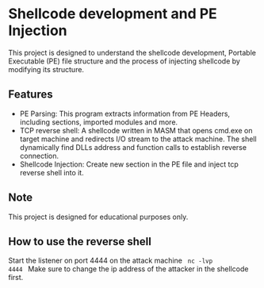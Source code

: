 # Shellcode development and PE Injection 
This project is designed to understand the shellcode development, Portable Executable (PE) file structure and the process of injecting shellcode by modifying its structure.


## Features
  +  PE Parsing: This program extracts information from PE Headers, including sections, imported modules and more.
  +  TCP reverse shell: A shellcode written in MASM that opens cmd.exe on target machine and redirects I/O stream to the attack machine. The shell dynamically find DLLs address and function calls to establish reverse connection.
  +  Shellcode Injection: Create new section in the PE file and inject tcp reverse shell into it.

## Note
This project is designed for educational purposes only.

## How to use the reverse shell
Start the listener on port 4444 on the attack machine <code> nc -lvp 4444 </code> 
Make sure to change the ip address of the attacker in the shellcode first.
